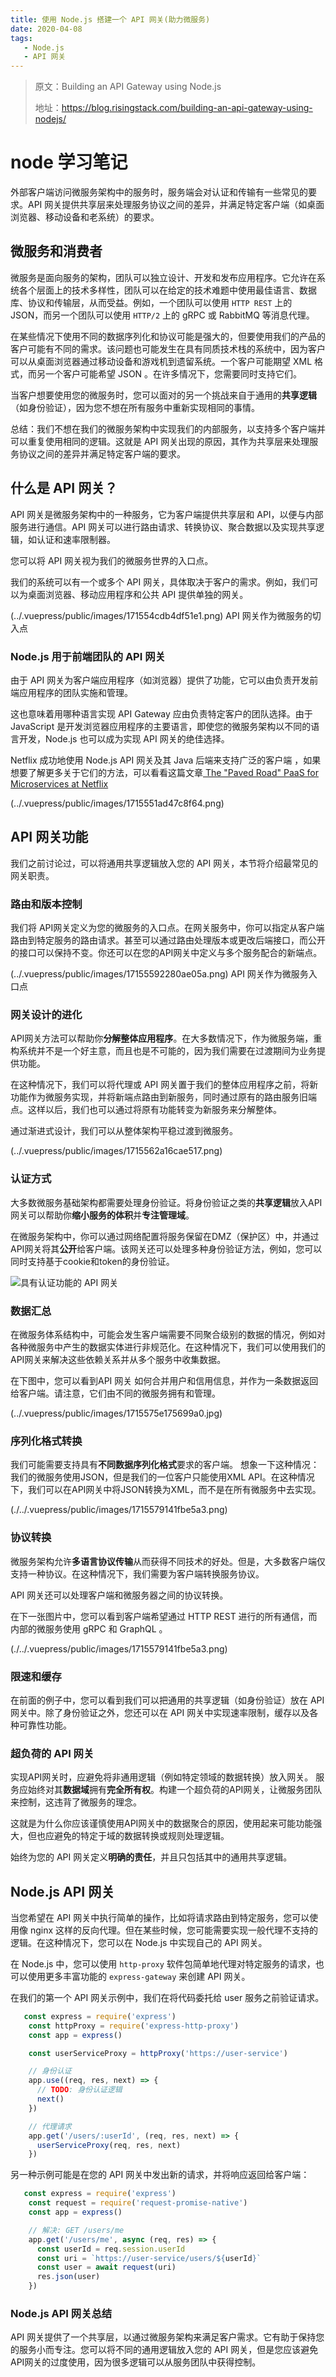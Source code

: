 ```yaml
---
title: 使用 Node.js 搭建一个 API 网关(助力微服务)
date: 2020-04-08
tags:
   - Node.js
   - API 网关
---
```


> 原文：Building an API Gateway using Node.js
>
> 地址：https://blog.risingstack.com/building-an-api-gateway-using-nodejs/


# node 学习笔记
外部客户端访问微服务架构中的服务时，服务端会对认证和传输有一些常见的要求。API 网关提供共享层来处理服务协议之间的差异，并满足特定客户端（如桌面浏览器、移动设备和老系统）的要求。

## 微服务和消费者
微服务是面向服务的架构，团队可以独立设计、开发和发布应用程序。它允许在系统各个层面上的技术多样性，团队可以在给定的技术难题中使用最佳语言、数据库、协议和传输层，从而受益。例如，一个团队可以使用 `HTTP REST` 上的 JSON，而另一个团队可以使用 `HTTP/2` 上的 gRPC 或 RabbitMQ 等消息代理。

在某些情况下使用不同的数据序列化和协议可能是强大的，但要使用我们的产品的客户可能有不同的需求。该问题也可能发生在具有同质技术栈的系统中，因为客户可以从桌面浏览器通过移动设备和游戏机到遗留系统。一个客户可能期望 XML 格式，而另一个客户可能希望 JSON 。在许多情况下，您需要同时支持它们。

当客户想要使用您的微服务时，您可以面对的另一个挑战来自于通用的**共享逻辑**（如身份验证），因为您不想在所有服务中重新实现相同的事情。

总结：我们不想在我们的微服务架构中实现我们的内部服务，以支持多个客户端并可以重复使用相同的逻辑。这就是 API 网关出现的原因，其作为共享层来处理服务协议之间的差异并满足特定客户端的要求。

## 什么是 API 网关？

API 网关是微服务架构中的一种服务，它为客户端提供共享层和 API，以便与内部服务进行通信。API 网关可以进行路由请求、转换协议、聚合数据以及实现共享逻辑，如认证和速率限制器。

您可以将 API 网关视为我们的微服务世界的入口点。

我们的系统可以有一个或多个 API 网关，具体取决于客户的需求。例如，我们可以为桌面浏览器、移动应用程序和公共 API 提供单独的网关。

<!-- ![](https://user-gold-cdn.xitu.io/2020/4/7/171554cdb4df51e1?w=667&h=235&f=png&s=34074) -->
(../.vuepress/public/images/171554cdb4df51e1.png)
API 网关作为微服务的切入点


### Node.js 用于前端团队的 API 网关

由于 API 网关为客户端应用程序（如浏览器）提供了功能，它可以由负责开发前端应用程序的团队实施和管理。

这也意味着用哪种语言实现 API Gateway 应由负责特定客户的团队选择。由于 JavaScript 是开发浏览器应用程序的主要语言，即使您的微服务架构以不同的语言开发，Node.js 也可以成为实现 API 网关的绝佳选择。

Netflix 成功地使用 Node.js API 网关及其 Java 后端来支持广泛的客户端 ，如果想要了解更多关于它们的方法，可以看看这篇文章[ The "Paved Road" PaaS for Microservices at Netflix](https://www.infoq.com/news/2017/06/paved-paas-netflix/)


<!-- ![](https://user-gold-cdn.xitu.io/2020/4/7/1715551ad47c8f64?w=646&h=361&f=png&s=101526) -->
(../.vuepress/public/images/1715551ad47c8f64.png)

## API 网关功能
我们之前讨论过，可以将通用共享逻辑放入您的 API 网关，本节将介绍最常见的网关职责。

### 路由和版本控制
我们将 API网关定义为您的微服务的入口点。在网关服务中，你可以指定从客户端路由到特定服务的路由请求。甚至可以通过路由处理版本或更改后端接口，而公开的接口可以保持不变。你还可以在您的API网关中定义与多个服务配合的新端点。

<!-- ![](https://user-gold-cdn.xitu.io/2020/4/7/17155592280ae05a?w=602&h=250&f=png&s=26546) -->
(../.vuepress/public/images/17155592280ae05a.png)
API 网关作为微服务入口点

### 网关设计的进化
API网关方法可以帮助你**分解整体应用程序**。在大多数情况下，作为微服务端，重构系统并不是一个好主意，而且也是不可能的，因为我们需要在过渡期间为业务提供功能。

在这种情况下，我们可以将代理或 API 网关置于我们的整体应用程序之前，将新功能作为微服务实现，并将新端点路由到新服务，同时通过原有的路由服务旧端点。这样以后，我们也可以通过将原有功能转变为新服务来分解整体。

通过渐进式设计，我们可以从整体架构平稳过渡到微服务。


<!-- ![](https://user-gold-cdn.xitu.io/2020/4/8/1715562a16cae517?w=626&h=198&f=png&s=20052) -->
(../.vuepress/public/images/1715562a16cae517.png)

### 认证方式

大多数微服务基础架构都需要处理身份验证。将身份验证之类的**共享逻辑**放入API网关可以帮助你**缩小服务的体积**并**专注管理域**。

在微服务架构中，你可以通过网络配置将服务保留在DMZ（保护区）中，并通过API网关将其**公开**给客户端。该网关还可以处理多种身份验证方法，例如，您可以同时支持基于cookie和token的身份验证。

![具有认证功能的 API 网关](./../.vuepress/public/images/17155705b7258e79.png)

### 数据汇总

在微服务体系结构中，可能会发生客户端需要不同聚合级别的数据的情况，例如对各种微服务中产生的数据实体进行非规范化。在这种情况下，我们可以使用我们的API网关来解决这些依赖关系并从多个服务中收集数据。

在下图中，您可以看到API 网关 如何合并用户和信用信息，并作为一条数据返回给客户端。请注意，它们由不同的微服务拥有和管理。


<!-- ![](https://user-gold-cdn.xitu.io/2020/4/8/1715575e175699a0) -->
(../.vuepress/public/images/1715575e175699a0.jpg)

### 序列化格式转换

我们可能需要支持具有**不同数据序列化格式**要求的客户端。 想象一下这种情况：我们的微服务使用JSON，但是我们的一位客户只能使用XML API。在这种情况下，我们可以在API网关中将JSON转换为XML，而不是在所有微服务中去实现。

<!-- ![](https://user-gold-cdn.xitu.io/2020/4/8/1715579141fbe5a3?w=628&h=213&f=png&s=22403) -->
(./../.vuepress/public/images/1715579141fbe5a3.png)

### 协议转换

微服务架构允许**多语言协议传输**从而获得不同技术的好处。但是，大多数客户端仅支持一种协议。在这种情况下，我们需要为客户端转换服务协议。

API 网关还可以处理客户端和微服务器之间的协议转换。

在下一张图片中，您可以看到客户端希望通过 HTTP REST 进行的所有通信，而内部的微服务使用 gRPC 和 GraphQL 。

<!-- ![](https://user-gold-cdn.xitu.io/2020/4/8/17155832ea38ff46?w=609&h=176&f=png&s=22476) -->
(./../.vuepress/public/images/1715579141fbe5a3.png)

### 限速和缓存
在前面的例子中，您可以看到我们可以把通用的共享逻辑（如身份验证）放在 API 网关中。除了身份验证之外，您还可以在 API 网关中实现速率限制，缓存以及各种可靠性功能。


### 超负荷的 API 网关

实现API网关时，应避免将非通用逻辑（例如特定领域的数据转换）放入网关。 服务应始终对其**数据域**拥有**完全所有权**。构建一个超负荷的API网关，让微服务团队来控制，这违背了微服务的理念。

这就是为什么你应该谨慎使用API网关中的数据聚合的原因，使用起来可能功能强大，但也应避免的特定于域的数据转换或规则处理逻辑。


始终为您的 API 网关定义**明确的责任**，并且只包括其中的通用共享逻辑。

## Node.js API 网关

当您希望在 API 网关中执行简单的操作，比如将请求路由到特定服务，您可以使用像 nginx 这样的反向代理。但在某些时候，您可能需要实现一般代理不支持的逻辑。在这种情况下，您可以在 Node.js 中实现自己的 API 网关。

在 Node.js 中，您可以使用 `http-proxy` 软件包简单地代理对特定服务的请求，也可以使用更多丰富功能的 `express-gateway` 来创建 API 网关。

在我们的第一个 API 网关示例中，我们在将代码委托给 user 服务之前验证请求。

```javascript
   const express = require('express')
    const httpProxy = require('express-http-proxy')
    const app = express()

    const userServiceProxy = httpProxy('https://user-service')

    // 身份认证
    app.use((req, res, next) => {
      // TODO: 身份认证逻辑
      next()
    })

    // 代理请求
    app.get('/users/:userId', (req, res, next) => {
      userServiceProxy(req, res, next)
    })
```

另一种示例可能是在您的 API 网关中发出新的请求，并将响应返回给客户端：
```javascript
   const express = require('express')
    const request = require('request-promise-native')
    const app = express()

    // 解决: GET /users/me
    app.get('/users/me', async (req, res) => {
      const userId = req.session.userId
      const uri = `https://user-service/users/${userId}`
      const user = await request(uri)
      res.json(user)
    })
```

### Node.js API 网关总结
API 网关提供了一个共享层，以通过微服务架构来满足客户需求。它有助于保持您的服务小而专注。您可以将不同的通用逻辑放入您的 API 网关，但是您应该避免API网关的过度使用，因为很多逻辑可以从服务团队中获得控制。
